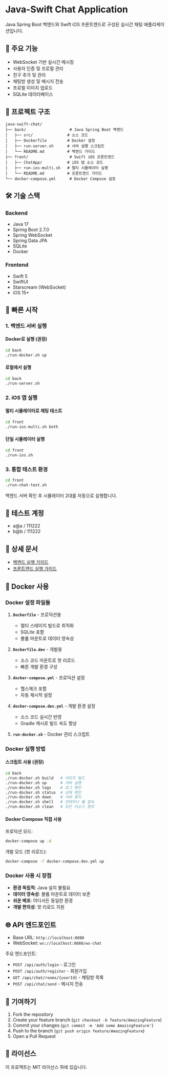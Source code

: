 # Java-Swift Chat Application

Java Spring Boot 백엔드와 Swift iOS 프론트엔드로 구성된 실시간 채팅 애플리케이션입니다.

## 🚀 주요 기능

- WebSocket 기반 실시간 메시징
- 사용자 인증 및 프로필 관리
- 친구 추가 및 관리
- 채팅방 생성 및 메시지 전송
- 프로필 이미지 업로드
- SQLite 데이터베이스

## 📁 프로젝트 구조

```
java-swift-chat/
├── back/                   # Java Spring Boot 백엔드
│   ├── src/               # 소스 코드
│   ├── Dockerfile         # Docker 설정
│   ├── run-server.sh      # 서버 실행 스크립트
│   └── README.md          # 백엔드 가이드
├── front/                  # Swift iOS 프론트엔드
│   ├── ChatApp/           # iOS 앱 소스 코드
│   ├── run-ios-multi.sh   # 멀티 시뮬레이터 실행
│   └── README.md          # 프론트엔드 가이드
└── docker-compose.yml      # Docker Compose 설정
```

## 🛠 기술 스택

### Backend
- Java 17
- Spring Boot 2.7.0
- Spring WebSocket
- Spring Data JPA
- SQLite
- Docker

### Frontend
- Swift 5
- SwiftUI
- Starscream (WebSocket)
- iOS 15+

## 🚀 빠른 시작

### 1. 백엔드 서버 실행

#### Docker로 실행 (권장)
```bash
cd back
./run-docker.sh up
```

#### 로컬에서 실행
```bash
cd back
./run-server.sh
```

### 2. iOS 앱 실행

#### 멀티 시뮬레이터로 채팅 테스트
```bash
cd front
./run-ios-multi.sh both
```

#### 단일 시뮬레이터 실행
```bash
cd front
./run-ios.sh
```

### 3. 통합 테스트 환경
```bash
cd front
./run-chat-test.sh
```
백엔드 서버 확인 후 시뮬레이터 2대를 자동으로 실행합니다.

## 📱 테스트 계정

- a@a / 111222
- b@b / 111222

## 📖 상세 문서

- [백엔드 실행 가이드](back/README.md)
- [프론트엔드 실행 가이드](front/README.md)

## 🐳 Docker 사용

### Docker 설정 파일들

1. **`Dockerfile`** - 프로덕션용
   - 멀티 스테이지 빌드로 최적화
   - SQLite 포함
   - 볼륨 마운트로 데이터 영속성

2. **`Dockerfile.dev`** - 개발용
   - 소스 코드 마운트로 핫 리로드
   - 빠른 개발 환경 구성

3. **`docker-compose.yml`** - 프로덕션 설정
   - 헬스체크 포함
   - 자동 재시작 설정

4. **`docker-compose.dev.yml`** - 개발 환경 설정
   - 소스 코드 실시간 반영
   - Gradle 캐시로 빌드 속도 향상

5. **`run-docker.sh`** - Docker 관리 스크립트

### Docker 실행 방법

#### 스크립트 사용 (권장)
```bash
cd back
./run-docker.sh build   # 이미지 빌드
./run-docker.sh up      # 서버 실행
./run-docker.sh logs    # 로그 확인
./run-docker.sh status  # 상태 확인
./run-docker.sh down    # 서버 중지
./run-docker.sh shell   # 컨테이너 쉘 접속
./run-docker.sh clean   # 모든 리소스 정리
```

#### Docker Compose 직접 사용

프로덕션 모드:
```bash
docker-compose up -d
```

개발 모드 (핫 리로드):
```bash
docker-compose -f docker-compose.dev.yml up
```

### Docker 사용 시 장점

- **환경 독립적**: Java 설치 불필요
- **데이터 영속성**: 볼륨 마운트로 데이터 보존
- **쉬운 배포**: 어디서든 동일한 환경
- **개발 편의성**: 핫 리로드 지원

## 🌐 API 엔드포인트

- Base URL: `http://localhost:8080`
- WebSocket: `ws://localhost:8080/ws-chat`

주요 엔드포인트:
- `POST /api/auth/login` - 로그인
- `POST /api/auth/register` - 회원가입
- `GET /api/chat/rooms/{userId}` - 채팅방 목록
- `POST /api/chat/send` - 메시지 전송

## 🤝 기여하기

1. Fork the repository
2. Create your feature branch (`git checkout -b feature/AmazingFeature`)
3. Commit your changes (`git commit -m 'Add some AmazingFeature'`)
4. Push to the branch (`git push origin feature/AmazingFeature`)
5. Open a Pull Request

## 📄 라이선스

이 프로젝트는 MIT 라이선스 하에 있습니다.